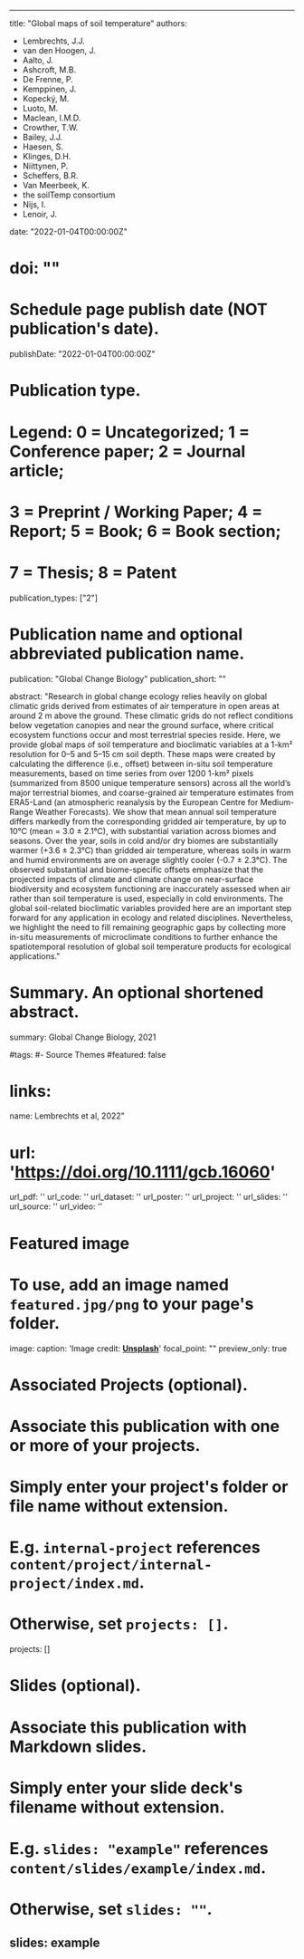  ---
title: "Global maps of soil temperature"
authors:
- Lembrechts, J.J.
- van den Hoogen, J.
- Aalto, J.
- Ashcroft, M.B.
- De Frenne, P.
- Kemppinen, J.
- Kopecký, M.
- Luoto, M.
- Maclean, I.M.D.
- Crowther, T.W.
- Bailey, J.J.
- Haesen, S.
- Klinges, D.H.
- Niittynen, P.
- Scheffers, B.R.
- Van Meerbeek, K.
- the soilTemp consortium
- Nijs, I.
- Lenoir, J.

date: "2022-01-04T00:00:00Z"
# doi: ""

# Schedule page publish date (NOT publication's date).
publishDate: "2022-01-04T00:00:00Z"

# Publication type.
# Legend: 0 = Uncategorized; 1 = Conference paper; 2 = Journal article;
# 3 = Preprint / Working Paper; 4 = Report; 5 = Book; 6 = Book section;
# 7 = Thesis; 8 = Patent
publication_types: ["2"]

# Publication name and optional abbreviated publication name.
publication: "Global Change Biology"
publication_short: ""

abstract: "Research in global change ecology relies heavily on global climatic grids derived from estimates of air temperature in open areas at around 2 m above the ground. These climatic grids do not reflect conditions below vegetation canopies and near the ground surface, where critical ecosystem functions occur and most terrestrial species reside. Here, we provide global maps of soil temperature and bioclimatic variables at a 1-km² resolution for 0–5 and 5–15 cm soil depth. These maps were created by calculating the difference (i.e., offset) between in-situ soil temperature measurements, based on time series from over 1200 1-km² pixels (summarized from 8500 unique temperature sensors) across all the world’s major terrestrial biomes, and coarse-grained air temperature estimates from ERA5-Land (an atmospheric reanalysis by the European Centre for Medium-Range Weather Forecasts). We show that mean annual soil temperature differs markedly from the corresponding gridded air temperature, by up to 10°C (mean = 3.0 ± 2.1°C), with substantial variation across biomes and seasons. Over the year, soils in cold and/or dry biomes are substantially warmer (+3.6 ± 2.3°C) than gridded air temperature, whereas soils in warm and humid environments are on average slightly cooler (-0.7 ± 2.3°C). The observed substantial and biome-specific offsets emphasize that the projected impacts of climate and climate change on near-surface biodiversity and ecosystem functioning are inaccurately assessed when air rather than soil temperature is used, especially in cold environments. The global soil-related bioclimatic variables provided here are an important step forward for any application in ecology and related disciplines. Nevertheless, we highlight the need to fill remaining geographic gaps by collecting more in-situ measurements of microclimate conditions to further enhance the spatiotemporal resolution of global soil temperature products for ecological applications."
# Summary. An optional shortened abstract.
summary: Global Change Biology, 2021

#tags:
#- Source Themes
#featured: false

# links:
name: Lembrechts et al, 2022"
# url: 'https://doi.org/10.1111/gcb.16060'
url_pdf: ''
url_code: ''
url_dataset: ''
url_poster: ''
url_project: ''
url_slides: ''
url_source: ''
url_video: ''

# Featured image
# To use, add an image named `featured.jpg/png` to your page's folder. 
image:
  caption: 'Image credit: [**Unsplash**](blog.pensoft.net)'
  focal_point: ""
  preview_only: true

# Associated Projects (optional).
#   Associate this publication with one or more of your projects.
#   Simply enter your project's folder or file name without extension.
#   E.g. `internal-project` references `content/project/internal-project/index.md`.
#   Otherwise, set `projects: []`.
projects: []

# Slides (optional).
#   Associate this publication with Markdown slides.
#   Simply enter your slide deck's filename without extension.
#   E.g. `slides: "example"` references `content/slides/example/index.md`.
#   Otherwise, set `slides: ""`.
slides: example
---

